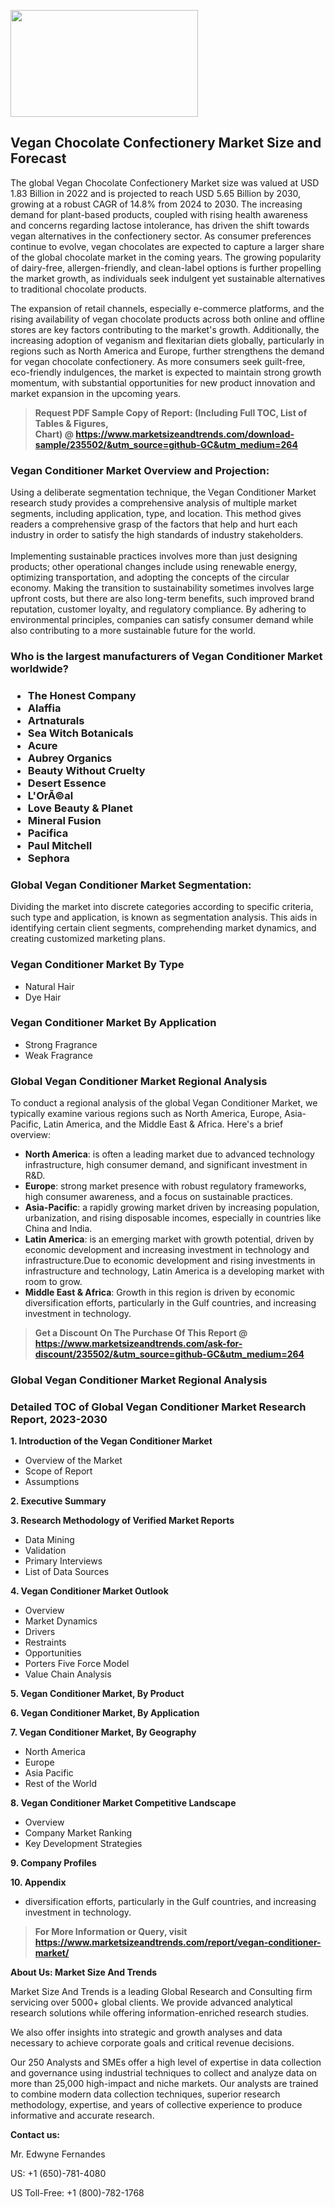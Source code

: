 <p><img class="alignnone size-medium wp-image-20088" src="https://ffe5etoiles.com/wp-content/uploads/2024/12/MST1-300x171.png" alt="" width="300" height="171" /></p><h2>Vegan Chocolate Confectionery Market Size and Forecast</h2><p>The global Vegan Chocolate Confectionery Market size was valued at USD 1.83 Billion in 2022 and is projected to reach USD 5.65 Billion by 2030, growing at a robust CAGR of 14.8% from 2024 to 2030. The increasing demand for plant-based products, coupled with rising health awareness and concerns regarding lactose intolerance, has driven the shift towards vegan alternatives in the confectionery sector. As consumer preferences continue to evolve, vegan chocolates are expected to capture a larger share of the global chocolate market in the coming years. The growing popularity of dairy-free, allergen-friendly, and clean-label options is further propelling the market growth, as individuals seek indulgent yet sustainable alternatives to traditional chocolate products.</p><p>The expansion of retail channels, especially e-commerce platforms, and the rising availability of vegan chocolate products across both online and offline stores are key factors contributing to the market's growth. Additionally, the increasing adoption of veganism and flexitarian diets globally, particularly in regions such as North America and Europe, further strengthens the demand for vegan chocolate confectionery. As more consumers seek guilt-free, eco-friendly indulgences, the market is expected to maintain strong growth momentum, with substantial opportunities for new product innovation and market expansion in the upcoming years.</p></p><blockquote id="" class=""><strong>Request PDF Sample Copy of Report: (Including Full TOC, List of Tables &amp; Figures, Chart)&nbsp;@&nbsp;<strong><a href="https://www.marketsizeandtrends.com/download-sample/235502/&utm_source=github-GC&utm_medium=264" target="_blank">https://www.marketsizeandtrends.com/download-sample/235502/&utm_source=github-GC&utm_medium=264</a></strong></strong></blockquote><h3 id="" class="">Vegan Conditioner Market&nbsp;Overview and Projection:</h3><p id="" class="">Using a deliberate segmentation technique, the Vegan Conditioner Market research study provides a comprehensive analysis of multiple market segments, including application, type, and location. This method gives readers a comprehensive grasp of the factors that help and hurt each industry in order to satisfy the high standards of industry stakeholders. <br /> <br />Implementing sustainable practices involves more than just designing products; other operational changes include using renewable energy, optimizing transportation, and adopting the concepts of the circular economy. Making the transition to sustainability sometimes involves large upfront costs, but there are also long-term benefits, such improved brand reputation, customer loyalty, and regulatory compliance. By adhering to environmental principles, companies can satisfy consumer demand while also contributing to a more sustainable future for the world.</p><h3 id="" class="">Who is the largest manufacturers of&nbsp;Vegan Conditioner Market worldwide?</h3><h3 class=""><p><ul><li>The Honest Company </li><li> Alaffia </li><li> Artnaturals </li><li> Sea Witch Botanicals </li><li> Acure </li><li> Aubrey Organics </li><li> Beauty Without Cruelty </li><li> Desert Essence </li><li> L'OrÃ©al </li><li> Love Beauty & Planet </li><li> Mineral Fusion </li><li> Pacifica </li><li> Paul Mitchell </li><li> Sephora</li></ul></p></h3><h3 id="" class="">Global&nbsp;Vegan Conditioner Market Segmentation:</h3><p id="" class="">Dividing the market into discrete categories according to specific criteria, such type and application, is known as segmentation analysis. This aids in identifying certain client segments, comprehending market dynamics, and creating customized marketing plans.</p><h3 id="" class="">Vegan Conditioner Market&nbsp;By Type</h3><p><p><ul><li>Natural Hair</li><li> Dye Hair</p></li></ul></p></p><h3 id="" class="">Vegan Conditioner Market&nbsp;By Application</h3><p class=""><p><ul><li>Strong Fragrance</li><li> Weak Fragrance</li></ul></p></p><h3 id="" class="">Global Vegan Conditioner Market Regional Analysis</h3><p id="" class="">To conduct a regional analysis of the global Vegan Conditioner Market, we typically examine various regions such as North America, Europe, Asia-Pacific, Latin America, and the Middle East &amp; Africa. Here's a brief overview:</p><ul><li><strong>North America</strong>: is often a leading market due to advanced technology infrastructure, high consumer demand, and significant investment in R&amp;D.</li><li><strong>Europe</strong>: strong market presence with robust regulatory frameworks, high consumer awareness, and a focus on sustainable practices.</li><li><strong>Asia-Pacific</strong>: a rapidly growing market driven by increasing population, urbanization, and rising disposable incomes, especially in countries like China and India.</li><li><strong>Latin America</strong>: is an emerging market with growth potential, driven by economic development and increasing investment in technology and infrastructure.Due to economic development and rising investments in infrastructure and technology, Latin America is a developing market with room to grow.</li><li><strong>Middle East &amp; Africa</strong>: Growth in this region is driven by economic diversification efforts, particularly in the Gulf countries, and increasing investment in technology.</li></ul><blockquote id="" class=""><strong>Get a Discount On The Purchase Of This Report @ <strong><a href="https://www.marketsizeandtrends.com/ask-for-discount/235502/&utm_source=github-GC&utm_medium=264" target="_blank">https://www.marketsizeandtrends.com/ask-for-discount/235502/&utm_source=github-GC&utm_medium=264</a></strong></strong></blockquote><h3 id="" class="">Global Vegan Conditioner Market Regional Analysis</h3><h3 id="" class="">Detailed TOC of Global Vegan Conditioner Market Research Report, 2023-2030</h3><p id="" class=""><strong>1. Introduction of the Vegan Conditioner Market</strong></p><ul><li>Overview of the Market</li><li>Scope of Report</li><li>Assumptions</li></ul><p id="" class=""><strong>2. Executive Summary</strong></p><p id="" class=""><strong>3. Research Methodology of Verified Market Reports</strong></p><ul><li>Data Mining</li><li>Validation</li><li>Primary Interviews</li><li>List of Data Sources</li></ul><p id="" class=""><strong>4. Vegan Conditioner Market Outlook</strong></p><ul><li>Overview</li><li>Market Dynamics</li><li>Drivers</li><li>Restraints</li><li>Opportunities</li><li>Porters Five Force Model</li><li>Value Chain Analysis</li></ul><p id="" class=""><strong>5. Vegan Conditioner Market, By Product</strong></p><p id="" class=""><strong>6. Vegan Conditioner Market, By Application</strong></p><p id="" class=""><strong>7. Vegan Conditioner Market, By Geography</strong></p><ul><li>North America</li><li>Europe</li><li>Asia Pacific</li><li>Rest of the World</li></ul><p id="" class=""><strong>8. Vegan Conditioner Market Competitive Landscape</strong></p><ul><li>Overview</li><li>Company Market Ranking</li><li>Key Development Strategies</li></ul><p id="" class=""><strong>9. Company Profiles</strong></p><p id="" class=""><strong>10. Appendix</strong></p><ul><li>diversification efforts, particularly in the Gulf countries, and increasing investment in technology.</li></ul><blockquote id="" class=""><strong>For More Information or Query, visit <strong><strong><a href="https://www.marketsizeandtrends.com/report/vegan-conditioner-market/" target="_blank">https://www.marketsizeandtrends.com/report/vegan-conditioner-market/</a></strong></strong></strong></blockquote><p id="" class=""><strong>About Us: Market Size And Trends</strong></p><p id="" class="">Market Size And Trends is a leading Global Research and Consulting firm servicing over 5000+ global clients. We provide advanced analytical research solutions while offering information-enriched research studies.</p><p id="" class="">We also offer insights into strategic and growth analyses and data necessary to achieve corporate goals and critical revenue decisions.</p><p id="" class="">Our 250 Analysts and SMEs offer a high level of expertise in data collection and governance using industrial techniques to collect and analyze data on more than 25,000 high-impact and niche markets. Our analysts are trained to combine modern data collection techniques, superior research methodology, expertise, and years of collective experience to produce informative and accurate research.</p><p id="" class=""><strong>Contact us:</strong></p><p id="" class="">Mr. Edwyne Fernandes</p><p id="" class="">US: +1 (650)-781-4080</p><p id="" class="">US Toll-Free: +1 (800)-782-1768</p>
